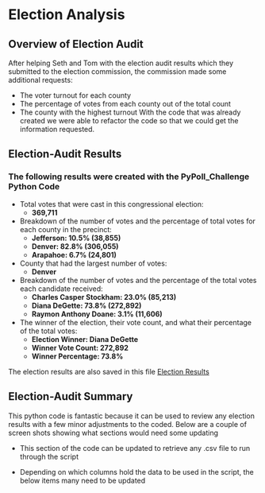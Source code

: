 # Election Analysis

## Overview of Election Audit
After helping Seth and Tom with the election audit results which they submitted to the election commission, the commission made some additional requests:
- The voter turnout for each county
- The percentage of votes from each county out of the total count
- The county with the highest turnout
With the code that was already created we were able to refactor the code so that we could get the information requested.

## Election-Audit Results
### The following results were created with the PyPoll_Challenge Python Code
- Total votes that were cast in this congressional election:
  - **369,711**
- Breakdown of the number of votes and the percentage of total votes for each county in the precinct:
  - **Jefferson: 10.5% (38,855)**
  - **Denver: 82.8% (306,055)**
  - **Arapahoe: 6.7% (24,801)**
- County that had the largest number of votes:
  - **Denver**
- Breakdown of the number of votes and the percentage of the total votes each candidate received:
  - **Charles Casper Stockham: 23.0% (85,213)**
  - **Diana DeGette: 73.8% (272,892)**
  - **Raymon Anthony Doane: 3.1% (11,606)**
- The winner of the election, their vote count, and what their percentage of the total votes:
  - **Election Winner: Diana DeGette**
  - **Winner Vote Count: 272,892**
  - **Winner Percentage: 73.8%**

The election results are also saved in this file [Election Results](election_results.txt)

## Election-Audit Summary
This python code is fantastic because it can be used to review any election results with a few minor adjustments to the coded.
Below are a couple of screen shots showing what sections would need some updating
- This section of the code can be updated to retrieve any .csv file to run through the script


- Depending on which columns hold the data to be used in the script, the below items many need to be updated





